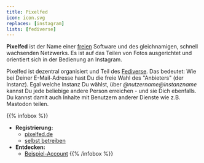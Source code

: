 ```yaml
---
title: Pixelfed
icon: icon.svg
replaces: [instagram]
lists: [fediverse]
---
```


**Pixelfed** ist der Name einer [freien](/de/use/free-software) Software und des gleichnamigen, schnell wachsenden Netzwerks. Es ist auf das Teilen von Fotos ausgerichtet und orientiert sich in der Bedienung an Instagram.

Pixelfed ist dezentral organisiert und Teil des [Fediverse](/de/use/fediverse). Das bedeutet: Wie bei Deiner E-Mail-Adresse hast Du die freie Wahl des "Anbieters" (der Instanz). Egal welche Instanz Du wählst, über *@nutzername@instanzname* kannst Du jede beliebige andere Person erreichen - und sie Dich ebenfalls. Du kannst damit auch Inhalte mit Benutzern anderer Dienste wie z.B. Mastodon teilen.

{{% infobox %}}
- **Registrierung:** 
    - [pixelfed.de](https://pixelfed.de)
    - [selbst betreiben](https://app.spacebear.ee/)
- **Entdecken:** 
    - [Beispiel-Account](https://pixelfed.social/earth)
{{% /infobox %}}